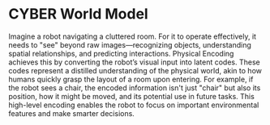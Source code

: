 # CYBER World Model

Imagine a robot navigating a cluttered room. For it to operate effectively, it needs to "see" beyond raw images—recognizing objects, understanding spatial relationships, and predicting interactions. Physical Encoding achieves this by converting the robot’s visual input into latent codes. These codes represent a distilled understanding of the physical world, akin to how humans quickly grasp the layout of a room upon entering. For example, if the robot sees a chair, the encoded information isn't just "chair" but also its position, how it might be moved, and its potential use in future tasks. This high-level encoding enables the robot to focus on important environmental features and make smarter decisions.
